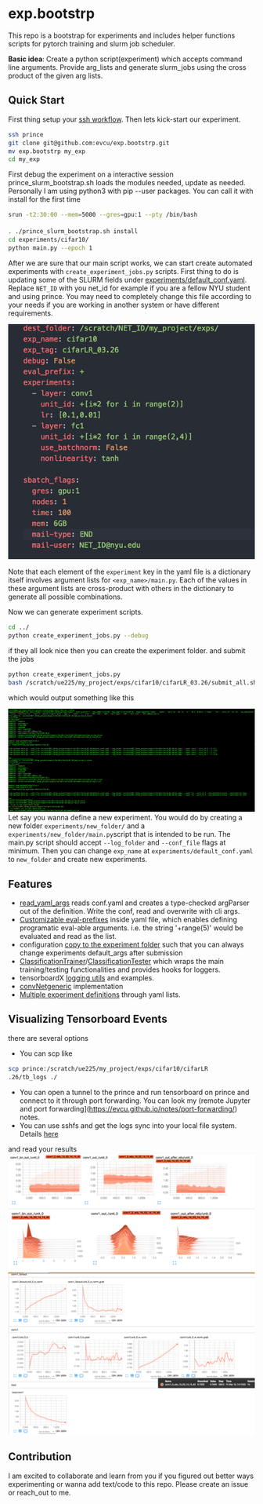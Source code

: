 # exp.bootstrp
This repo is a bootstrap for experiments and includes helper functions scripts for pytorch training and slurm job scheduler.

**Basic idea**:
Create a python script(experiment) which accepts command line arguments.
Provide arg_lists and generate slurm_jobs using the cross product of the given arg lists.

## Quick Start
First thing setup your [ssh workflow](https://evcu.github.io/notes/ssh-setup-notes/). Then lets kick-start our experiment.

```bash
ssh prince
git clone git@github.com:evcu/exp.bootstrp.git
mv exp.bootstrp my_exp
cd my_exp
```

First debug the experiment on a interactive session
prince_slurm_bootstrap.sh loads the modules needed, update as needed.
Personally I am using python3 with pip --user packages. You can call it with install for the first time

```bash
srun -t2:30:00 --mem=5000 --gres=gpu:1 --pty /bin/bash

. ./prince_slurm_bootstrap.sh install
cd experiments/cifar10/
python main.py --epoch 1
```

After we are sure that our main script works, we can start create automated experiments with
`create_experiment_jobs.py` scripts. First thing to do is updating some of the SLURM fields under [experiments/default_conf.yaml](https://github.com/evcu/exp.bootstrp/blob/master/experiments/default_conf.yaml).
Replace `NET_ID` with you net_id for example if you are a fellow NYU student and using prince. You may need to completely change this file according to your needs if you are working in another system or have different requirements.

![log](img/args.png)

Note that each element of the `experiment` key in the yaml file is a dictionary itself involves argument lists for `<exp_name>/main.py`. Each of the values in these argument lists are cross-product with others in the dictionary to generate all possible combinations.

Now we can generate experiment scripts.

```bash
cd ../
python create_experiment_jobs.py --debug
```

if they all look nice then you can create the experiment folder. and submit the jobs

```bash
python create_experiment_jobs.py
bash /scratch/ue225/my_project/exps/cifar10/cifarLR_03.26/submit_all.sh
```

which would output something like this

![log](img/con.png)
Let say you wanna define a new experiment. You would do by creating a new folder `experiments/new_folder/` and a `experiments/new_folder/main.py`script that is intended to be run. The main.py script should accept
`--log_folder` and `--conf_file` flags at minimum. Then you can change `exp_name` at `experiments/default_conf.yaml` to `new_folder` and create new experiments.

## Features
- [read_yaml_args](https://github.com/evcu/exp.bootstrp/blob/master/experiments/exp_utils.py#L224) reads conf.yaml and creates a type-checked argParser out of the definition. Write the conf, read and overwrite with cli args.
- [Customizable eval-prefixes](https://github.com/evcu/exp.bootstrp/blob/master/experiments/exp_utils.py#L175) inside yaml file, which enables defining programatic eval-able arguments.
  i.e. the string '+range(5)' would be evaluated and read as the list.
- configuration [copy to the experiment folder](https://github.com/evcu/exp.bootstrp/blob/master/experiments/create_experiment_jobs.py#L34) such that you can always change experiments default_args after submission
- [ClassificationTrainer](https://github.com/evcu/exp.bootstrp/blob/master/experiments/exp_utils.py#L83)/[ClassificationTester](https://github.com/evcu/exp.bootstrp/blob/master/experiments/exp_utils.py#L9) which wraps the main training/testing
functionalities and provides hooks for loggers.
- tensorboardX [logging utils](https://github.com/evcu/exp.bootstrp/blob/master/experiments/exp_loggers.py) and examples.
- [convNetgeneric](https://github.com/evcu/exp.bootstrp/blob/master/experiments/exp_models.py#L67) implementation
- [Multiple experiment definitions](https://github.com/evcu/exp.bootstrp/blob/master/experiments/default_conf.yaml#L6) through yaml lists.

## Visualizing Tensorboard Events
there are several options
- You can scp like
```bash
scp prince:/scratch/ue225/my_project/exps/cifar10/cifarLR
.26/tb_logs ./
```
- You can open a tunnel to the prince and run tensorboard on prince and connect to it through port forwarding. You can look my (remote Jupyter and port forwarding](https://evcu.github.io/notes/port-forwarding/) notes.
- You can use sshfs and get the logs sync into your local file system. Details [here](https://evcu.github.io/notes/ssh-setup-notes)

and read your results
![log](img/tb1.png)
![log](img/tb2.png)
![log](img/tb3.png)

## Contribution
I am excited to collaborate and learn from you if you figured out better ways experimenting or wanna add text/code to this repo. Please create an issue or reach_out to me.
